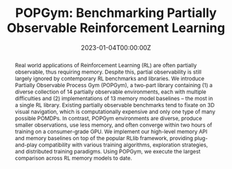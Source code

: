 ---
title: "POPGym: Benchmarking Partially Observable Reinforcement Learning"
authors:
- morad
- kortvelesy
- admin
- Stephan Liwicki
- prorok
date: "2023-01-04T00:00:00Z"
doi: ""

# Schedule page publish date (NOT publication's date).
publishDate: "2017-01-01T00:00:00Z"

# Publication type.
# Legend: 0 = Uncategorized; 1 = Conference paper; 2 = Journal article;
# 3 = Preprint / Working Paper; 4 = Report; 5 = Book; 6 = Book section;
# 7 = Thesis; 8 = Patent
publication_types: ["1"]

# Publication name and optional abbreviated publication name.
publication: In *International Conference on Learning Representations (ICLR)*
publication_short: In *International Conference on Learning Representations (ICLR)*

abstract: Real world applications of Reinforcement Learning (RL) are often partially observable, thus requiring memory. Despite this, partial observability is still largely ignored by contemporary RL benchmarks and libraries. We introduce Partially Observable Process Gym (POPGym), a two-part library containing (1) a diverse collection of 14 partially observable environments, each with multiple difficulties and (2) implementations of 13 memory model baselines – the most in a single RL library. Existing partially observable benchmarks tend to fixate on 3D visual navigation, which is computationally expensive and only one type of many possible POMDPs. In contrast, POPGym environments are diverse, produce smaller observations, use less memory, and often converge within two hours of training on a consumer-grade GPU. We implement our high-level memory API and memory baselines on top of the popular RLlib framework, providing plug-and-play compatibility with various training algorithms, exploration strategies, and distributed training paradigms. Using POPGym, we execute the largest comparison across RL memory models to date.
# Summary. An optional shortened abstract.
summary: We introduce Partially Observable Process Gym (POPGym), a two-part library containing (1) a diverse collection of 14 partially observable environments, each with multiple difficulties and (2) implementations of 13 memory model baselines – the most in a single RL library. Using POPGym, we execute the largest comparison across RL memory models to date. 

tags:

categories: 

featured: false

links:
- name: arXiv
  url: https://arxiv.org/abs/2303.01859
- name: OpenReview
  url: https://openreview.net/forum?id=chDrutUTs0K
url_pdf:
url_code: 'https://github.com/smorad/popgym'
url_dataset: ''
url_poster: ''
url_project: ''
url_slides: ''
url_source: ''
url_video: ''

# Featured image
# To use, add an image named `featured.jpg/png` to your page's folder. 
image:
  caption: ''
  placement: 2
  preview_only: false

# Associated Projects (optional).
#   Associate this publication with one or more of your projects.
#   Simply enter your project's folder or file name without extension.
#   E.g. `internal-project` references `content/project/internal-project/index.md`.
#   Otherwise, set `projects: []`.
projects: []

# Slides (optional).
#   Associate this publication with Markdown slides.
#   Simply enter your slide deck's filename without extension.
#   E.g. `slides: "example"` references `content/slides/example/index.md`.
#   Otherwise, set `slides: ""`.
slides: ""
---